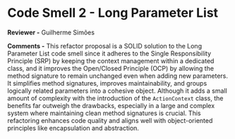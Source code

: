 # Code Smell 2 - Long Parameter List

**Reviewer -** Guilherme Simões

**Comments -**
This refactor proposal is a SOLID solution to the Long Parameter List code smell since it adheres to the Single Responsibility Principle (SRP) by keeping the context management within a dedicated class,
and it improves the Open/Closed Principle (OCP) by allowing the method signature to remain unchanged even when adding new parameters.
It simplifies method signatures, improves maintainability, and groups logically related parameters into a cohesive object.
Although it adds a small amount of complexity with the introduction of the `ActionContext` class, the benefits far outweigh the drawbacks,
especially in a large and complex system where maintaining clean method signatures is crucial.
This refactoring enhances code quality and aligns well with object-oriented principles like encapsulation and abstraction.
